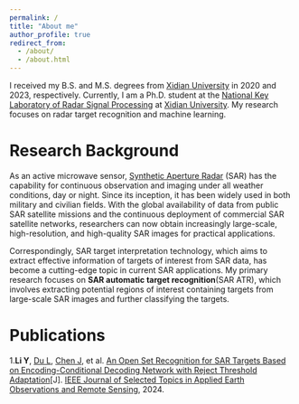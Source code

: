 ```yaml
---
permalink: /
title: "About me"
author_profile: true
redirect_from: 
  - /about/
  - /about.html
---
```

I received my B.S. and M.S. degrees from [Xidian University](https://www.xidian.edu.cn/) in 2020 and 2023, respectively. Currently, I am a Ph.D. student at the [National Key Laboratory of Radar Signal Processing](https://rsp.xidian.edu.cn/) at [Xidian University](https://www.xidian.edu.cn/). My research focuses on radar target recognition and machine learning.


Research Background
======
As an active microwave sensor, [Synthetic Aperture Radar](https://zh.wikipedia.org/wiki/%E5%90%88%E6%88%90%E5%AD%94%E5%BE%84%E9%9B%B7%E8%BE%BE) (SAR) has the capability for continuous observation and imaging under all weather conditions, day or night. Since its inception, it has been widely used in both military and civilian fields. With the global availability of data from public SAR satellite missions and the continuous deployment of commercial SAR satellite networks, researchers can now obtain increasingly large-scale, high-resolution, and high-quality SAR images for practical applications.

Correspondingly, SAR target interpretation technology, which aims to extract effective information of targets of interest from SAR data, has become a cutting-edge topic in current SAR applications. My primary research focuses on **SAR automatic target recognition**(SAR ATR), which involves extracting potential regions of interest containing targets from large-scale SAR images and further classifying the targets.

Publications
======
1.**Li Y**, [Du L](https://web.xidian.edu.cn/dulan/index.html), [Chen J](https://web.xidian.edu.cn/jianchen/index.html), et al. [An Open Set Recognition for SAR Targets Based on Encoding-Conditional Decoding Network with Reject Threshold Adaptation](https://ieeexplore.ieee.org/abstract/document/10562242)[J]. [IEEE Journal of Selected Topics in Applied Earth Observations and Remote Sensing](https://ieeexplore.ieee.org/xpl/RecentIssue.jsp?punumber=4609443), 2024.

